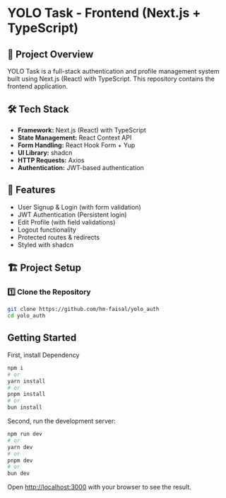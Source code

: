 # YOLO Task - Frontend (Next.js + TypeScript)

## 🚀 Project Overview

YOLO Task is a full-stack authentication and profile management system built using Next.js (React) with TypeScript. This repository contains the frontend application.

## 🛠️ Tech Stack

- **Framework:** Next.js (React) with TypeScript
- **State Management:** React Context API
- **Form Handling:** React Hook Form + Yup
- **UI Library:** shadcn
- **HTTP Requests:** Axios
- **Authentication:** JWT-based authentication

## 📌 Features

- User Signup & Login (with form validation)
- JWT Authentication (Persistent login)
- Edit Profile (with field validations)
- Logout functionality
- Protected routes & redirects
- Styled with shadcn

## 🏗️ Project Setup

### 1️⃣ Clone the Repository

```sh
git clone https://github.com/hm-faisal/yolo_auth
cd yolo_auth
```

## Getting Started

First, install Dependency

```bash
npm i
# or
yarn install
# or
pnpm install
# or
bun install
```

Second, run the development server:

```bash
npm run dev
# or
yarn dev
# or
pnpm dev
# or
bun dev
```

Open [http://localhost:3000](http://localhost:3000) with your browser to see the result.
